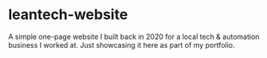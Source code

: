 # leantech-website
A simple one-page website I built back in 2020 for a local tech &amp; automation business I worked at. Just showcasing it here as part of my portfolio.
